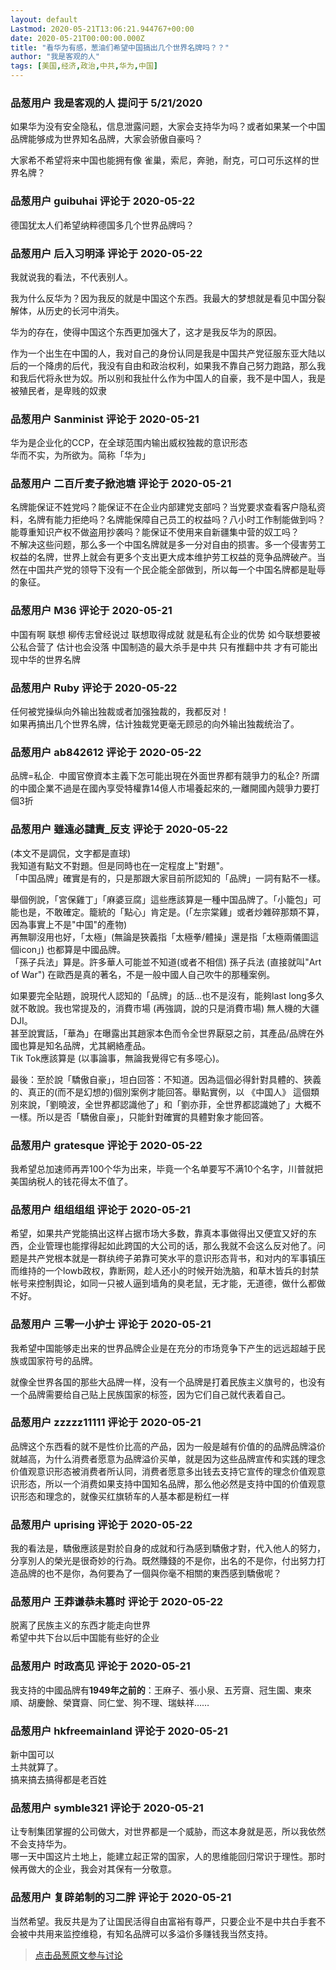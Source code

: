 ```yaml
---
layout: default
Lastmod: 2020-05-21T13:06:21.944767+00:00
date: 2020-05-21T00:00:00.000Z
title: "看华为有感，葱油们希望中国搞出几个世界名牌吗？？"
author: "我是客观的人"
tags: [美国,经济,政治,中共,华为,中国]
---
```



### 品葱用户 **我是客观的人** 提问于 5/21/2020
    
如果华为没有安全隐私，信息泄露问题，大家会支持华为吗？或者如果某一个中国品牌能够成为世界知名品牌，大家会骄傲自豪吗？  
  
大家希不希望将来中国也能拥有像 雀巢，索尼，奔驰，耐克，可口可乐这样的世界名牌？
    
                

### 品葱用户 **guibuhai** 评论于 2020-05-22
        
德国犹太人们希望纳粹德国多几个世界品牌吗？
        
                

### 品葱用户 **后入习明泽** 评论于 2020-05-22
        
我就说我的看法，不代表别人。  
  
我为什么反华为？因为我反的就是中国这个东西。我最大的梦想就是看见中国分裂解体，从历史的长河中消失。  
  
华为的存在，使得中国这个东西更加强大了，这才是我反华为的原因。  
  
作为一个出生在中国的人，我对自己的身份认同是我是中国共产党征服东亚大陆以后的一个降虏的后代，我没有自由和政治权利，如果我不靠自己努力跑路，那么我和我后代将永世为奴。所以别和我扯什么作为中国人的自豪，我不是中国人，我是被殖民者，是卑贱的奴隶
        
                

### 品葱用户 **Sanminist** 评论于 2020-05-21
        
华为是企业化的CCP，在全球范围内输出威权独裁的意识形态  
华而不实，为所欲为。简称「华为」
        
                

### 品葱用户 **二百斤麦子掀池塘** 评论于 2020-05-21
        
名牌能保证不姓党吗？能保证不在企业内部建党支部吗？当党要求查看客户隐私资料，名牌有能力拒绝吗？名牌能保障自己员工的权益吗？八小时工作制能做到吗？能尊重知识产权不做盗用抄袭吗？能保证不使用来自新疆集中营的奴工吗？  
不解决这些问题，那么多一个中国名牌就是多一分对自由的损害。多一个侵害劳工权益的名牌，世界上就会有更多个支出更大成本维护劳工权益的竞争品牌破产。当然在中国共产党的领导下没有一个民企能全部做到，所以每一个中国名牌都是耻辱的象征。
        
                

### 品葱用户 **M36** 评论于 2020-05-21
        
中国有啊 联想 柳传志曾经说过 联想取得成就 就是私有企业的优势 如今联想要被公私合营了 估计也会没落 中国制造的最大杀手是中共 只有推翻中共 才有可能出现中华的世界名牌
        
                

### 品葱用户 **Ruby** 评论于 2020-05-22
        
任何被党操纵向外输出独裁或者加强独裁的，我都反对！  
如果再搞出几个世界名牌，估计独裁党更毫无顾忌的向外输出独裁统治了。
        
                

### 品葱用户 **ab842612** 评论于 2020-05-22
        
品牌=私企.  中國官僚資本主義下怎可能出現在外面世界都有競爭力的私企? 所謂的中國企業不過是在國內享受特權靠14億人市場養起來的,一離開國內競爭力要打個3折
        
                

### 品葱用户 **雖遠必譴責_反支** 评论于 2020-05-22
        
(本文不是調侃，文字都是直球)  
我知道有點文不對題。但是同時也在一定程度上"對題"。  
「中国品牌」確實是有的，只是那跟大家目前所認知的「品牌」一詞有點不一樣。  
  
舉個例說，「宮保雞丁」「麻婆豆腐」這些應該算是一種中国品牌了。「小籠包」可能也是，不敢確定。籠統的「點心」肯定是。(「左宗棠雞」或者炒雜碎那類不算，因為事實上不是"中国"的產物)  
再無聊沒用也好，「太極」(無論是狹義指「太極拳/體操」還是指「太極兩儀圖這個icon」) 也都算是中國品牌。  
「孫子兵法」算是。許多華人可能並不知道(或者不相信) 孫子兵法 (直接就叫"Art of War") 在歐西是真的著名，不是一般中國人自己吹牛的那種案例。  
  
如果要完全貼題，說現代人認知的「品牌」的話…也不是沒有，能夠last long多久就不敢說。我也常提及的，消費市場 (再強調，說的只是消費市場) 無人機的大疆DJI。  
甚至說實話，「華為」在曝露出其趙家本色而令全世界厭惡之前，其產品/品牌在外國也算是知名品牌，尤其網絡產品。  
Tik Tok應該算是 (以事論事，無論我覺得它有多噁心)。  
  
最後：至於說「驕傲自豪」，坦白回答：不知道。因為這個必得針對具體的、狹義的、真正的(而不是幻想的)個別案例才能回答。舉點實例，以 《中国人》 這個類別來說，「劉曉波，全世界都認識他了」和「劉亦菲，全世界都認識她了」大概不一樣。所以是否「驕傲自豪」，只能針對確實的具體對象才能回答。
        
                

### 品葱用户 **gratesque** 评论于 2020-05-22
        
我希望总加速师再弄100个华为出来，毕竟一个名单要写不满10个名字，川普就把美国纳税人的钱花得太不值了。
        
                

### 品葱用户 **组组组组** 评论于 2020-05-21
        
希望，如果共产党能搞出这样占据市场大多数，靠真本事做得出又便宜又好的东西，企业管理也能撑得起如此跨国的大公司的话，那么我就不会这么反对他了。问题是共产党根本就是一群纨绔子弟靠可笑水平的意识形态背书，和对内的军事镇压而维持的一个lowb政权，靠断网，趁人还小的时候开始洗脑，和草木皆兵的封禁帐号来控制舆论，如同一只被人逼到墙角的臭老鼠，无才能，无道德，做什么都做不好。
        
                

### 品葱用户 **三零一小护士** 评论于 2020-05-21
        
我希望中国能够走出来的世界品牌企业是在充分的市场竞争下产生的远远超越于民族或国家符号的品牌。  
  
就像全世界各国的那些大品牌一样，没有一个品牌是打着民族主义旗号的，也没有一个品牌需要给自己贴上民族国家的标签，因为它们自己就代表着自己。
        
                

### 品葱用户 **zzzzz11111** 评论于 2020-05-21
        
品牌这个东西看的就不是性价比高的产品，因为一般是越有价值的的品牌品牌溢价就越高，为什么消费者愿意为品牌溢价买单，就是因为这些品牌宣传和实践的理念价值观意识形态被消费者所认同，消费者愿意多出钱去支持它宣传的理念价值观意识形态，所以一个消费如果支持中国知名品牌，那么他必然是支持中国的价值观意识形态和理念的，就像买红旗轿车的人基本都是粉红一样
        
                

### 品葱用户 **uprising** 评论于 2020-05-22
        
我的看法是，驕傲應該是對於自身的成就和行為感到驕傲才對，代入他人的努力，分享別人的榮光是很奇妙的行為。既然賺錢的不是你，出名的不是你，付出努力打造品牌的也不是你，為何要為了一個與你毫不相關的東西感到驕傲呢？
        
                

### 品葱用户 **王莽谦恭未篡时** 评论于 2020-05-22
        
脱离了民族主义的东西才能走向世界  
希望中共下台以后中国能有些好的企业
        
                

### 品葱用户 **时政高见** 评论于 2020-05-21
        
我支持的中國品牌有**1949年之前的**：王麻子、張小泉、五芳齋、冠生園、東來順、胡慶餘、榮寶齋、同仁堂、狗不理、瑞蚨祥……
        
                

### 品葱用户 **hkfreemainland** 评论于 2020-05-21
        
新中国可以  
土共就算了。  
搞来搞去搞得都是老百姓
        
                

### 品葱用户 **symble321** 评论于 2020-05-21
        
让专制集团掌握的公司做大，对世界都是一个威胁，而这本身就是恶，所以我依然不会支持华为。  
哪一天中国这片土地上，能建立起正常的国家，人的思维能回归常识于理性。那时候再做大的企业，我会对其保有一分敬意。
        
                

### 品葱用户 **复辟弟制的习二胖** 评论于 2020-05-21
        
当然希望。我反共是为了让国民活得自由富裕有尊严，只要企业不是中共白手套不会被中共用来监控维稳，有知名品牌可以多溢价多赚钱我当然支持。
        
                





> [点击品葱原文参与讨论](https://pincong.rocks/question/25686)

